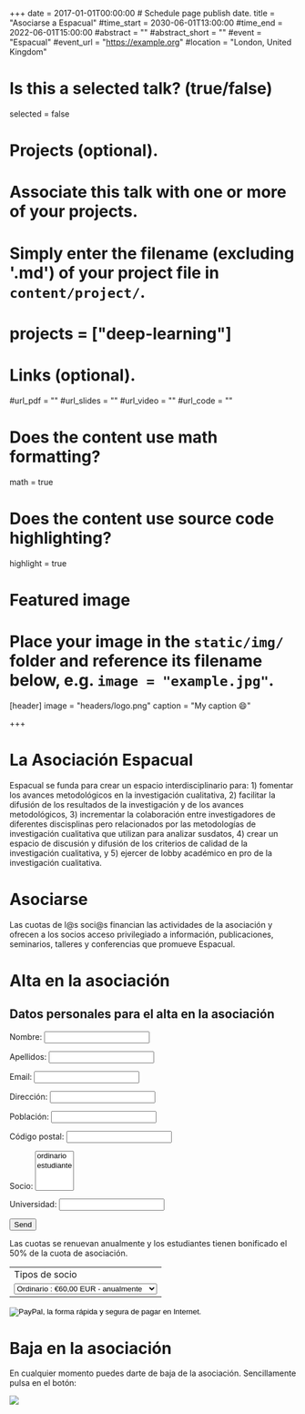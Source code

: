 +++
date = 2017-01-01T00:00:00  # Schedule page publish date.
title = "Asociarse a Espacual"
#time_start = 2030-06-01T13:00:00
#time_end = 2022-06-01T15:00:00
#abstract = ""
#abstract_short = ""
#event = "Espacual"
#event_url = "https://example.org"
#location = "London, United Kingdom"

# Is this a selected talk? (true/false)
selected = false

# Projects (optional).
#   Associate this talk with one or more of your projects.
#   Simply enter the filename (excluding '.md') of your project file in `content/project/`.
# projects = ["deep-learning"]

# Links (optional).
#url_pdf = ""
#url_slides = ""
#url_video = ""
#url_code = ""

# Does the content use math formatting?
math = true

# Does the content use source code highlighting?
highlight = true

# Featured image
# Place your image in the `static/img/` folder and reference its filename below, e.g. `image = "example.jpg"`.
[header]
image = "headers/logo.png"
caption = "My caption :smile:"

+++

# La Asociación Espacual
Espacual se funda para crear un espacio interdisciplinario para: 1)  fomentar los avances metodológicos en la investigación cualitativa, 2) facilitar la difusión de los resultados de la investigación y de los avances metodológicos,  3)  incrementar la  colaboración entre investigadores de diferentes discisplinas pero relacionados por las metodologías de investigación cualitativa que utilizan para analizar susdatos, 4) crear un espacio de discusión y difusión de los criterios de calidad de la investigación  cualitativa, y 5) ejercer de lobby académico en pro de la investigación cualitativa. 

# Asociarse

Las cuotas de l@s soci@s financian las actividades de la asociación y ofrecen a los socios acceso privilegiado a información, publicaciones, seminarios, talleres y conferencias que promueve Espacual.

# Alta en la asociación

## Datos personales para el alta en la asociación
<form name="alta" method="POST" netlify>
  <p>
    <label>Nombre: <input type="text" name="nombre" /></label>   
  </p>
  <p>
    <label>Apellidos: <input type="text" name="apellidos" /></label>   
  </p>
  <p>
    <label> Email: <input type="email" name="email" /></label>
  </p>
  <p>
    <label> Dirección: <input type="text" name="direccion" /></label>   
  </p>  
  <p>
    <label> Población: <input type="text" name="poblacion" /></label>   
  </p>  
  <p>
    <label> Código postal: <input type="text" name="cp" /></label>   
  </p>
  <p>
    <label> Socio: <select name="role[]" multiple>
      <option value="Socio ordinario">ordinario</option>
      <option value="Socio estudiante">estudiante</option>
    </select></label>
  </p>
  <p>
    <label> Universidad: <input type="text" name="universidad" /></label>   
  </p>
  <div data-netlify-recaptcha></div>
  <p>
    <button type="submit">Send</button>
  </p>
</form>


Las cuotas se renuevan anualmente y los estudiantes tienen bonificado el 50% de la cuota de asociación.

<form action="https://www.paypal.com/cgi-bin/webscr" method="post" target="_top">
<input type="hidden" name="cmd" value="_s-xclick">
<input type="hidden" name="hosted_button_id" value="P9YWDFRG9T534">
<table>
<tr><td><input type="hidden" name="on0" value="Tipos de socio">Tipos de socio</td></tr><tr><td><select name="os0">
	<option value="Ordinario">Ordinario : €60,00 EUR - anualmente</option>
	<option value="Estudiante">Estudiante : €30,00 EUR - anualmente</option>
</select> </td></tr>
</table>
<input type="hidden" name="currency_code" value="EUR">
<input type="image" src="https://www.paypalobjects.com/es_ES/ES/i/btn/btn_subscribeCC_LG.gif" border="0" name="submit" alt="PayPal, la forma rápida y segura de pagar en Internet.">
<img alt="" border="0" src="https://www.paypalobjects.com/es_ES/i/scr/pixel.gif" width="1" height="1">
</form>

# Baja en la asociación

En cualquier momento puedes darte de baja de la asociación. Sencillamente pulsa en el botón:

<A HREF="https://www.paypal.com/cgi-bin/webscr?cmd=_subscr-find&alias=R8RSG3DXRGHUY">
<IMG SRC="https://www.paypalobjects.com/es_ES/ES/i/btn/btn_unsubscribe_LG.gif" BORDER="0">
</A>


